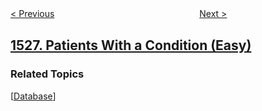 <!--|This file generated by command(leetcode description); DO NOT EDIT.    |-->
<!--+----------------------------------------------------------------------+-->
<!--|@author    awesee <openset.wang@gmail.com>                           |-->
<!--|@link      https://github.com/awesee                                 |-->
<!--|@home      https://github.com/awesee/leetcode                        |-->
<!--+----------------------------------------------------------------------+-->

[< Previous](../minimum-number-of-increments-on-subarrays-to-form-a-target-array "Minimum Number of Increments on Subarrays to Form a Target Array")
　　　　　　　　　　　　　　　　
[Next >](../shuffle-string "Shuffle String")

## [1527. Patients With a Condition (Easy)](https://leetcode.com/problems/patients-with-a-condition "患某种疾病的患者")



### Related Topics
  [[Database](../../tag/database/README.md)]
